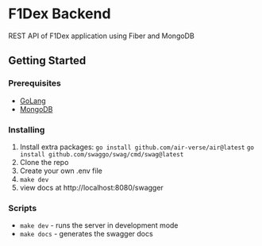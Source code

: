 # F1Dex Backend

REST API of F1Dex application using Fiber and MongoDB

## Getting Started

### Prerequisites

- [GoLang](https://golang.org/doc/install)
- [MongoDB](https://docs.mongodb.com/manual/installation/)

### Installing

1. Install extra packages:
   `go install github.com/air-verse/air@latest`
   `go install github.com/swaggo/swag/cmd/swag@latest`
2. Clone the repo
3. Create your own .env file
4. `make dev`
5. view docs at http://localhost:8080/swagger

### Scripts

- `make dev` - runs the server in development mode
- `make docs` - generates the swagger docs
